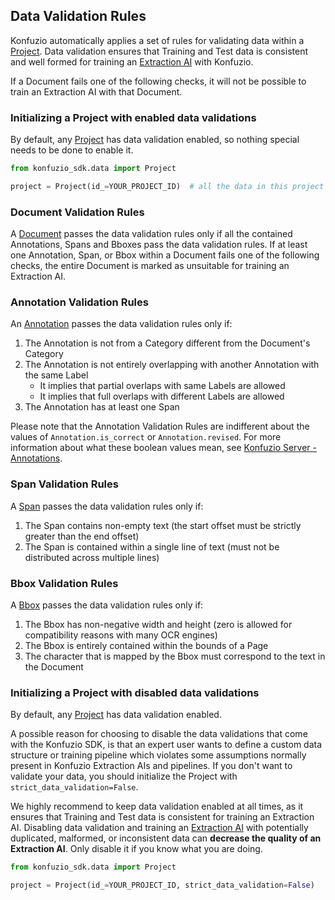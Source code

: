 ## Data Validation Rules

Konfuzio automatically applies a set of rules for validating data within a [Project](https://dev.konfuzio.com/sdk/sourcecode.html#project). 
Data validation ensures that Training and Test data is consistent and well formed for training an
[Extraction AI](https://dev.konfuzio.com/sdk/sourcecode.html#extraction-ai) with Konfuzio.

If a Document fails one of the following checks, it will not be possible to train an Extraction AI with that Document.

### Initializing a Project with enabled data validations

By default, any [Project](https://dev.konfuzio.com/sdk/sourcecode.html#project) has data validation enabled, so nothing 
special needs to be done to enable it.

```python
from konfuzio_sdk.data import Project

project = Project(id_=YOUR_PROJECT_ID)  # all the data in this project will be validated
```

### Document Validation Rules

A [Document](https://dev.konfuzio.com/sdk/sourcecode.html#document) passes the data validation rules only if all the
contained Annotations, Spans and Bboxes pass the data validation rules.
If at least one Annotation, Span, or Bbox within a Document fails one of the following checks, the entire Document is 
marked as unsuitable for training an Extraction AI.

### Annotation Validation Rules

An [Annotation](https://dev.konfuzio.com/sdk/sourcecode.html#annotation) passes the data validation rules only if:

1. The Annotation is not from a Category different from the Document's Category
2. The Annotation is not entirely overlapping with another Annotation with the same Label
    - It implies that partial overlaps with same Labels are allowed
    - It implies that full overlaps with different Labels are allowed
3. The Annotation has at least one Span

Please note that the Annotation Validation Rules are indifferent about the values of `Annotation.is_correct` or `Annotation.revised`.
For more information about what these boolean values mean, see [Konfuzio Server - Annotations](https://help.konfuzio.com/modules/annotations/index.html).

### Span Validation Rules

A [Span](https://dev.konfuzio.com/sdk/sourcecode.html#span) passes the data validation rules only if:

1. The Span contains non-empty text (the start offset must be strictly greater than the end offset)
2. The Span is contained within a single line of text (must not be distributed across multiple lines)

### Bbox Validation Rules

A [Bbox](https://dev.konfuzio.com/sdk/sourcecode.html#bbox) passes the data validation rules only if:

1. The Bbox has non-negative width and height (zero is allowed for compatibility reasons with many OCR engines)
2. The Bbox is entirely contained within the bounds of a Page
3. The character that is mapped by the Bbox must correspond to the text in the Document

### Initializing a Project with disabled data validations

By default, any [Project](https://dev.konfuzio.com/sdk/sourcecode.html#project) has data validation enabled.

A possible reason for choosing to disable the data validations that come with the Konfuzio SDK, is that an expert user
wants to define a custom data structure or training pipeline which violates some assumptions normally present in Konfuzio
Extraction AIs and pipelines.
If you don't want to validate your data, you should initialize the Project with `strict_data_validation=False`.

We highly recommend to keep data validation enabled at all times, as it ensures that Training and Test data is consistent
for training an Extraction AI. Disabling data validation and training an 
[Extraction AI](https://dev.konfuzio.com/sdk/sourcecode.html#extraction-ai) with potentially duplicated, malformed,
or inconsistent data can **decrease the quality of an Extraction AI**. Only disable it if you know what you are doing.

```python
from konfuzio_sdk.data import Project

project = Project(id_=YOUR_PROJECT_ID, strict_data_validation=False)
```
